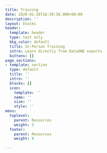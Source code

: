 ```yaml
---
title: Training
date: 2020-01-26T16:39:58.000+00:00
description: ''
layout: blocks
header:
  template: header
  type: text only
  bkg_color: default
  title: In-Person Training
  intro: Learn directly from DataONE experts
  buttons: []
page_sections:
- template: section
  type: default
  title: ''
  intro: ''
  blocks: []
  icon:
    template: ''
    name: ''
    size: ''
    style: ''
menu:
  toplevel:
    parent: Resources
    weight: 5
  footer:
    parent: Resources
    weight: 9

---
```

